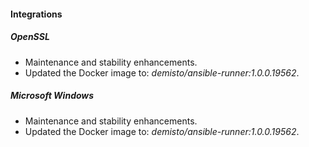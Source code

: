 
#### Integrations
##### OpenSSL
- Maintenance and stability enhancements.
- Updated the Docker image to: *demisto/ansible-runner:1.0.0.19562*.

##### Microsoft Windows
- Maintenance and stability enhancements.
- Updated the Docker image to: *demisto/ansible-runner:1.0.0.19562*.
